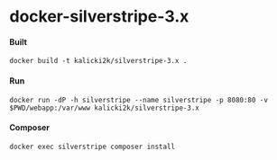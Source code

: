 # docker-silverstripe-3.x

#### Built

````
docker build -t kalicki2k/silverstripe-3.x .
````

#### Run
````
docker run -dP -h silverstripe --name silverstripe -p 8080:80 -v $PWD/webapp:/var/www kalicki2k/silverstripe-3.x
````
#### Composer

````
docker exec silverstripe composer install
````
